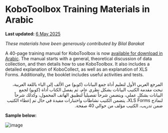 # KoboToolbox Training Materials in Arabic
**Last updated:** <a href="https://github.com/kobotoolbox/docs/blob/e652e13ad5d3d8673ddcab13323ed07ab5f7a113/source/training_arabic.md" class="reference">6 May 2025</a>

_These materials have been generously contributed by Bilal Barakat_

A 40-page training manual for KoboToolbox is now
[available for download in Arabic](https://drive.google.com/file/d/13pn7AeTyNz-C4RblSkLSJYa6IUtbQu62/view).
The manual starts with a general, theoretical discussion of data collection, and
then details how to use KoboToolbox. It also includes a detailed explanation of
KoboCollect, as well as an explanation of XLS Forms. Additionally, the booklet
includes useful activities and tests.

<p dir="rtl">
المرجع العربي الأول لتعليم أداة جمع البيانات (كوبو) من الألف إلى الياء باللغة
العربية، تبحث مقدمة الكتيب البيانات بشكل نظري عام، ثم يفصل الكتاب أداة (كوبو)
لجمع البيانات بشكل عملي، ويتضمن شرحاً تفصيلياً لتطبيق الهاتف المحمول، وكذلك
شرحاً لنماذج XLS Forms، يتضمن الكتيب نشاطات واختبارات مفيدة في حال تم إعطاء
الكتيب ضمن تدريب، الكتيب مؤلف من حوالي 40 صفحة.
</p>

**Sample below:**

![image](/images/training_arabic/sample_1.png)
